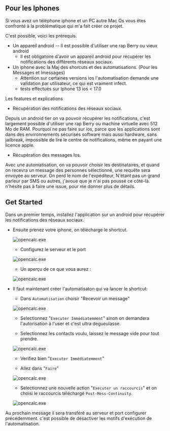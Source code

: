 ## Pour les Iphones

Si vous avez un téléphone iphone et un PC autre Mac Os vous êtes confronté à la problématique qui m'a fait créer ce projet.

C'est possible, voici les prérequis.

- Un appareil android -- Il est possible d'utiliser une rap Berry ou vieux android
    - Il est obligatoire d'avoir un appareil android pour récupérer les notifications des différents réseaux sociaux.
- Un iphone avec la Maj des shorcuts et des automatisations. (Pour les Messages et Imessages)
    - Attention sur certaines versions ios l'automatisation demande une validation par utilisateur, ce qui est vraiment infect.
    - tests effectués sur Iphone 13 ios < 17.0

Les features et explications

- Récupération des notifications des réseaux sociaux.

Depuis un android tier on va pouvoir récupérer les notifications, c'est largement possible d'utiliser une rap Berry ou machine virtuelle avec 512 Mo de RAM.
Pourquoi ne pas faire sur ios, parce que les applications sont dans des environnements sécurisés software mais aussi hardware, sans jailbreak, impossible de lire le centre de notifications, même en payant une licence apple.

- Récupération des messages Ios.

Avec une automatisation, on va pouvoir choisir les destinataires, et quand on recevra un message des personnes sélectionné, une requête sera envoyée au serveur.
On perd le nom de l'expéditeur, N'étant pas un grand parleur par SMS ou autres, j'avoue que je n'ai pas poussé ce côté-là. n'hésite pas à faire une issue, pour me donner plus de détails.


## Get Started


Dans un premier temps, installez l'application sur un android pour récupérer les notifications des réseaux sociaux.

- Ensuite prenez votre iphone, on télécharge le shortcut.

    ![opencalc.exe](./img/shortcut/shortcut-1.jpg)

    - Configurez le serveur et le port

    ![opencalc.exe](./img/shortcut/shortcut-2.jpg)

    - Un aperçu de ce que vous aurez : 

    ![opencalc.exe](./img/shortcut/shortcut-3.jpg)

- Il faut maintenant créer l'automatisaton qui va lancer le shortcut:
    - Dans `Automatisation` choisir "Recevoir un message"

     ![opencalc.exe](./img/shortcut/shortcut-4.jpg)

    - Selectionnez "``Executer Immédiatemment``" sinon on demandera l'autorisation à l'user et c'est ultra degueulasse.

    - Selectionnez les contacts voulu, laissez le message vide pour tout prendre.

    ![opencalc.exe](./img/shortcut/shortcut-5.jpg)

    - Verifiez bien "``Executer Immédiatemment``"

    - Allez dans "``Faire``"

     ![opencalc.exe](./img/shortcut/shortcut-6.jpg)

    - Selectionnez une nouvelle action "``Executer un raccourcis``" et on choisi le raccourcis téléchargé ``Post-Mess-Continuity``.

     ![opencalc.exe](./img/shortcut/shortcut-7.jpg)
     
Au prochain message il sera transféré au serveur et port configurer précédemment.
c'est possible de désactiver les motifs d'exécution de l'automatisation.